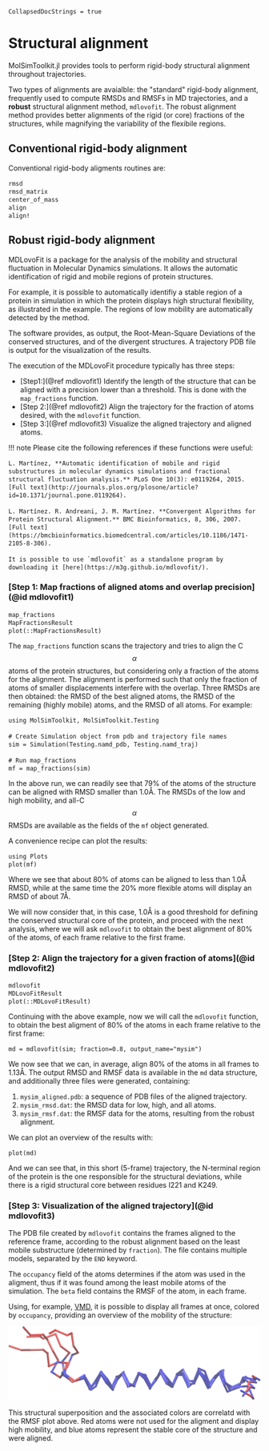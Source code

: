 ```@meta
CollapsedDocStrings = true
```

# Structural alignment

MolSimToolkit.jl provides tools to perform rigid-body structural alignment throughout 
trajectories.

Two types of alignments are avaialble: the "standard" rigid-body alignment, frequently
used to compute RMSDs and RMSFs in MD trajectories, and a **robust** structural alignment
method, `mdlovofit`. The robust alignment method provides better alignments of the
rigid (or core) fractions of the structures, while magnifying the variability of the
flexibile regions.

## Conventional rigid-body alignment

Conventional rigid-body aligments routines are:

```@docs
rmsd
rmsd_matrix
center_of_mass
align
align!
```

## Robust rigid-body alignment

MDLovoFit is a package for the analysis of the mobility and structural fluctuation in Molecular Dynamics simulations. It allows the automatic identification of rigid and mobile regions of protein structures.

For example, it is possible to automatically identifiy a stable region of a protein in simulation in which the protein displays high structural flexibility, as illustrated in the example. The regions of low mobility are automatically detected by the method.

The software provides, as output, the Root-Mean-Square Deviations of the conserved structures, and of the divergent structures. A trajectory PDB file is output for the visualization of the results. 

The execution of the MDLovoFit procedure typically has three steps:

- [Step1:](@ref mdlovofit1) Identify the length of the structure that can be aligned with a precision lower than a threshold. This is done with the `map_fractions` function.
- [Step 2:](@ref mdlovofit2) Align the trajectory for the fraction of atoms desired, with the `mdlovofit` function.
- [Step 3:](@ref mdlovofit3) Visualize the aligned trajectory and aligned atoms.

!!! note
    Please cite the following references if these functions were useful:

    L. Martínez, **Automatic identification of mobile and rigid substructures in molecular dynamics simulations and fractional structural fluctuation analysis.** PLoS One 10(3): e0119264, 2015.  
    [Full text](http://journals.plos.org/plosone/article?id=10.1371/journal.pone.0119264).

    L. Martínez. R. Andreani, J. M. Martínez. **Convergent Algorithms for Protein Structural Alignment.** BMC Bioinformatics, 8, 306, 2007.
    [Full text](https://bmcbioinformatics.biomedcentral.com/articles/10.1186/1471-2105-8-306).

    It is possible to use `mdlovofit` as a standalone program by downloading it [here](https://m3g.github.io/mdlovofit/).

### [Step 1: Map fractions of aligned atoms and overlap precision](@id mdlovofit1)

```@docs
map_fractions
MapFractionsResult
plot(::MapFractionsResult)
```

The `map_fractions` function scans the trajectory and tries to align the C$$\alpha$$ atoms of the protein
structures, but considering only a fraction of the atoms for the alignment. The alignment is performed
such that only the fraction of atoms of smaller displacements interfere with the overlap. Three RMSDs are
then obtained: the RMSD of the best aligned atoms, the RMSD of the remaining (highly mobile) atoms, and
the RMSD of all atoms. For example:

```@example mdlovofit
using MolSimToolkit, MolSimToolkit.Testing

# Create Simulation object from pdb and trajectory file names
sim = Simulation(Testing.namd_pdb, Testing.namd_traj)

# Run map_fractions
mf = map_fractions(sim)
```

In the above run, we can readily see that 79% of the atoms of the structure can be aligned
with RMSD smaller than 1.0Å. The RMSDs of the low and high mobility, and 
all-C$$\alpha$$ RMSDs are available as the fields of the `mf` object generated. 

A convenience recipe can plot the results:

```@example mdlovofit
using Plots
plot(mf)
```

Where we see that about 80% of atoms can be aligned to less than 1.0Å RMSD, while
at the same time the 20% more flexible atoms will display an RMSD of about 7Å.

We will now consider that, in this case, 1.0Å is a good threshold for defining the 
conserved structural core of the protein, and proceed with the next analysis, where
we will ask `mdlovofit` to obtain the best alignment of 80% of the atoms, of each
frame relative to the first frame.

### [Step 2: Align the trajectory for a given fraction of atoms](@id mdlovofit2)

```@docs
mdlovofit
MDLovoFitResult
plot(::MDLovoFitResult)
```

Continuing with the above example, now we will call the `mdlovofit` function, to obtain
the best aligment of 80% of the atoms in each frame relative to the first frame:

```@example mdlovofit
md = mdlovofit(sim; fraction=0.8, output_name="mysim")
```

We now see that we can, in average, align 80% of the atoms in all frames to 1.13Å. 
The output RMSD and RMSF data is available in the `md` data structure, and additionally
three files were generated, containing:

1. `mysim_aligned.pdb`: a sequence of PDB files of the aligned trajectory.
2. `mysim_rmsd.dat`: the RMSD data for low, high, and all atoms.
3. `mysim_rmsf.dat`: the RMSF data for the atoms, resulting from the robust alignment.

We can plot an overview of the results with:

```@example mdlovofit
plot(md)
```

And we can see that, in this short (5-frame) trajectory, the N-terminal region of the 
protein is the one responsible for the structural deviations, while there is a 
rigid structural core between residues I221 and K249.

### [Step 3: Visualization of the aligned trajectory](@id mdlovofit3)

The PDB file created by `mdlovofit` contains the frames aligned to the reference frame,
according to the robust alignment based on the least mobile substructure (determined
by `fraction`). The file contains multiple models, separated by the `END` keyword.

The `occupancy` field of the atoms determines if the atom was used in the aligment,
thus if it was found among the least mobile atoms of the simulation. The `beta` field
contains the RMSF of the atom, in each frame. 

Using, for example, [VMD](https://www.ks.uiuc.edu/Research/vmd/), it is possible to
display all frames at once, colored by `occupancy`, providing an
overview of the mobility of the structure:

![mdlovofit.png](./assets/mdlovofit.png)

This structural superposition and the associated colors are correlatd with the 
RMSF plot above. Red atoms were not used for the aligment and display high
mobility, and blue atoms represent the stable core of the structure and
were aligned.





